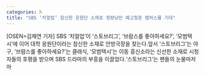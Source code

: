 ```yaml
---
categories: h
title: "SBS ‘치얼업’ 참신한 응원단 소재로 청량낭만 예고청춘 캠퍼스물 기대"
---
```

[OSEN=김채연 기자] SBS ‘치얼업’이 ‘스토브리그’, ‘브람스를 좋아하세요?’, ‘모범택시’에 이어 대학 응원단이라는 참신한 소재로 안방극장을 찾는다.앞서 ‘스토브리그’는 야구, ‘브람스를 좋아하세요?’는 클래식, ‘모범택시’는 이동 흥신소라는 신선한 소재로 시청자들의 호평을 받으며 SBS 드라마의 부흥을 이끌었다.‘스토브리그’는 팬들의 눈물마저 마